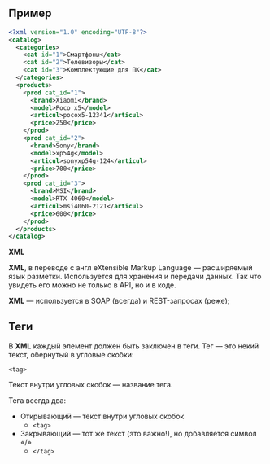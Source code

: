 
## Пример
```XML
<?xml version="1.0" encoding="UTF-8"?>
<catalog>
  <categories>
    <cat id="1">Смартфоны</cat>
    <cat id="2">Телевизоры</cat>
    <cat id="3">Комплектующие для ПК</cat>
  </categories>
  <products>
    <prod cat_id="1">
      <brand>Xiaomi</brand>
      <model>Poco x5</model>
      <articul>pocox5-12341</articul>
      <price>250</price>
    </prod>
    <prod cat_id="2">
      <brand>Sony</brand>
      <model>xp54g</model>
      <articul>sonyxp54g-124</articul>
      <price>700</price>
    </prod>
    <prod cat_id="3">
      <brand>MSI</brand>
      <model>RTX 4060</model>
      <articul>msi4060-2121</articul>
      <price>600</price>
    </prod>
  </products>
</catalog>  
```
**XML**  

**XML**, в переводе с англ eXtensible Markup Language — расширяемый язык разметки. Используется для хранения и передачи данных. Так что увидеть его можно не только в API, но и в коде.  

**XML** — используется в SOAP (всегда) и REST-запросах (реже);  

## Теги

В **XML** каждый элемент должен быть заключен в теги. Тег — это некий текст, обернутый в угловые скобки:
```
<tag>
```

Текст внутри угловых скобок — название тега.

Тега всегда два:
* Открывающий — текст внутри угловых скобок
  * `<tag>`
* Закрывающий — тот же текст (это важно!), но добавляется символ «/»
  * `</tag>`
